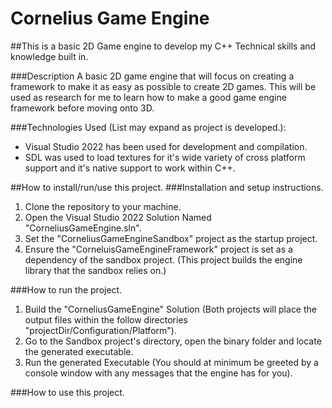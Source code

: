 # Cornelius Game Engine

##This is a basic 2D Game engine to develop my C++ Technical skills and knowledge built in.

###Description
A basic 2D game engine that will focus on creating a framework to make it as easy as possible to create 2D games. This will be used as research for me to learn how to make a good game engine framework before moving onto 3D.

###Technologies Used (List may expand as project is developed.):
 - Visual Studio 2022 has been used for development and compilation.
 - SDL was used to load textures for it's wide variety of cross platform support and it's native support to work within C++.

##How to install/run/use this project.
###Installation and setup instructions.
 1. Clone the repository to your machine.
 2. Open the Visual Studio 2022 Solution Named "CorneliusGameEngine.sln".
 3. Set the "CorneliusGameEngineSandbox" project as the startup project.
 4. Ensure the "CorneluisGameEngineFramework" project is set as a dependency of the sandbox project. (This project builds the engine library that the sandbox relies on.)

###How to run the project.
 1. Build the "CorneliusGameEngine" Solution (Both projects will place the output files within the follow directories "projectDir/Configuration/Platform").
 2. Go to the Sandbox project's directory, open the binary folder and locate the generated executable.
 3. Run the generated Executable (You should at minimum be greeted by a console window with any messages that the engine has for you).

###How to use this project.
